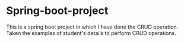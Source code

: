 # Spring-boot-project
This is a spring boot project in which I have done the CRUD operation. Taken the examples of student's details to perform CRUD operations.
